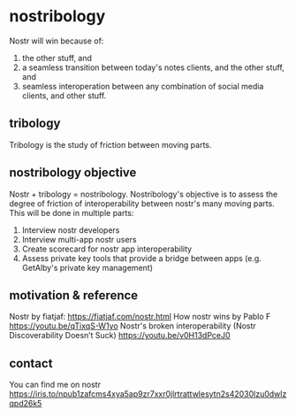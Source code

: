 # nostribology

Nostr will win because of:
1) the other stuff, and
2) a seamless transition between today's notes clients, and the other stuff, and
3) seamless interoperation between any combination of social media clients, and other stuff.

## tribology
Tribology is the study of friction between moving parts.

## nostribology objective
Nostr + tribology = nostribology. Nostribology's objective is to assess the degree of friction of interoperability between nostr's many moving parts. This will be done in multiple parts:
1) Interview nostr developers
2) Interview multi-app nostr users
3) Create scorecard for nostr app interoperability
4) Assess private key tools that provide a bridge between apps (e.g. GetAlby's private key management)

## motivation & reference
Nostr by fiatjaf: https://fiatjaf.com/nostr.html
How nostr wins by Pablo F https://youtu.be/qTixqS-W1yo
Nostr's broken interoperability (Nostr Discoverability Doesn’t Suck) https://youtu.be/v0H13dPceJ0

## contact
You can find me on nostr https://iris.to/npub1zafcms4xya5ap9zr7xxr0jlrtrattwlesytn2s42030lzu0dwlzqpd26k5
